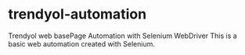 # trendyol-automation
Trendyol web basePage Automation with Selenium WebDriver
This is a basic web automation created with Selenium.



